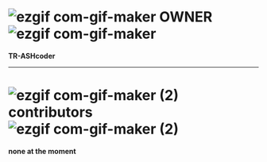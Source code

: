 # ![ezgif com-gif-maker](https://user-images.githubusercontent.com/90879002/143215308-7722e79f-8ac3-4ea6-baf5-285f9368d2c5.png) OWNER ![ezgif com-gif-maker](https://user-images.githubusercontent.com/90879002/143215302-ac516835-5a55-43e3-adf1-c2aeefd7c304.png)
**TR-ASHcoder**

----------------------------------------

# ![ezgif com-gif-maker (2)](https://user-images.githubusercontent.com/90879002/143216476-92b0d3f8-3146-46f6-8fcb-c8f5b6988355.png) contributors ![ezgif com-gif-maker (2)](https://user-images.githubusercontent.com/90879002/143216456-d4b88d27-6b74-45b7-8f9c-82a94cee2892.png)

**none at the moment**






